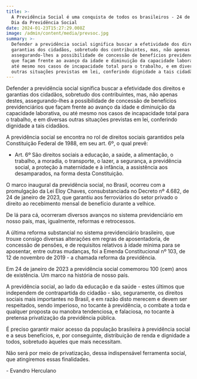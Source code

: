 ```yaml
---
title: >-
  A Previdência Social é uma conquista de todos os brasileiros - 24 de janeiro.
  Dia da Previdência Social
date: 2024-01-23T15:27:29.008Z
image: /admin/content/media/prevsoc.jpg
summary: >-
  Defender a previdência social significa buscar a efetividade dos direitos e
  garantias dos cidadãos, sobretudo dos contribuintes, mas, não apenas destes,
  assegurando-lhes a possibilidade de concessão de benefícios previdenciários
  que façam frente ao avanço da idade e diminuição da capacidade laborativa, ou
  até mesmo nos casos de incapacidade total para o trabalho, e em diversas
  outras situações previstas em lei, conferindo dignidade a tais cidadãos.
---
```

Defender a previdência social significa buscar a efetividade dos direitos e garantias dos cidadãos, sobretudo dos contribuintes, mas, não apenas destes, assegurando-lhes a possibilidade de concessão de benefícios previdenciários que façam frente ao avanço da idade e diminuição da capacidade laborativa, ou até mesmo nos casos de incapacidade total para o trabalho, e em diversas outras situações previstas em lei, conferindo dignidade a tais cidadãos.

A previdência social se encontra no rol de direitos sociais garantidos pela Constituição Federal de 1988, em seu art. 6º, o qual prevê:

* Art. 6º São direitos sociais a educação, a saúde, a alimentação, o trabalho, a moradia, o transporte, o lazer, a segurança, a previdência social, a proteção à maternidade e à infância, a assistência aos desamparados, na forma desta Constituição.

O marco inaugural da previdência social, no Brasil, ocorreu com a promulgação da Lei Eloy Chaves, consubstanciada no Decreto nº 4.682, de 24 de janeiro de 2023, que garantiu aos ferroviários do setor privado o direito ao recebimento mensal de benefício durante a velhice.

De lá para cá, ocorreram diversos avanços no sistema previdenciário em nosso país, mas, igualmente, reformas e retrocessos.

A última reforma substancial no sistema previdenciário brasileiro, que trouxe consigo diversas alterações em regras de aposentadoria, de concessão de pensões, e de requisitos relativos à idade mínima para se aposentar, entre outras mudanças, foi a Emenda Constitucional nº 103, de 12 de novembro de 2019 - a chamada reforma da previdência.

Em 24 de janeiro de 2023 a previdência social comemorou 100 (cem) anos de existência. Um marco na história de nosso país.

A previdência social, ao lado da educação e da saúde - estes últimos que independem de contrapartida do cidadão - são, seguramente, os direitos sociais mais importantes no Brasil, e em razão disto merecem e devem ser respeitados, sendo imperioso, no tocante à previdência, o combate a toda e qualquer proposta ou manobra tendenciosa, e falaciosa, no tocante à pretensa privatização da previdência pública.

É preciso garantir maior acesso da população brasileira à previdência social e a seus benefícios, e, por conseguinte, distribuição de renda e dignidade a todos, sobretudo àqueles que mais necessitam.

Não será por meio de privatização, dessa indispensável ferramenta social, que atingiremos essas finalidades.

\- Evandro Herculano
